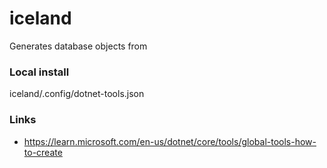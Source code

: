 # iceland

Generates database objects from

### Local install

iceland/.config/dotnet-tools.json

### Links

- https://learn.microsoft.com/en-us/dotnet/core/tools/global-tools-how-to-create
